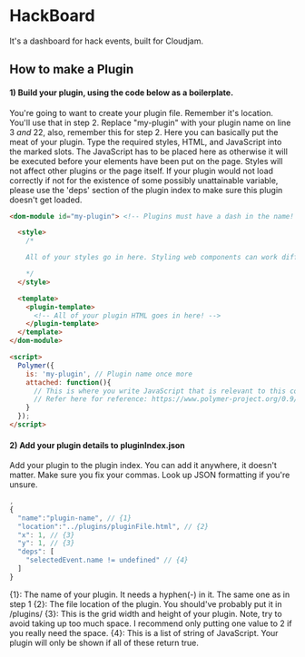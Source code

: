 # HackBoard
It's a dashboard for hack events, built for Cloudjam.

## How to make a Plugin

#### 1) Build your plugin, using the code below as a boilerplate.
You're going to want to create your plugin file. Remember it's location. You'll use that in step 2. Replace "my-plugin" with your plugin name on line 3 *and* 22, also, remember this for step 2. Here you can basically put the meat of your plugin. Type the required styles, HTML, and JavaScript into the marked slots. The JavaScript has to be placed here as otherwise it will be executed before your elements have been put on the page. Styles will not affect other plugins or the page itself. If your plugin would not load correctly if not for the existence of some possibly unattainable variable, please use the 'deps' section of the plugin index to make sure this plugin doesn't get loaded.

``` html
<dom-module id="my-plugin"> <!-- Plugins must have a dash in the name! -->

  <style>
    /*

    All of your styles go in here. Styling web components can work differently to other styles, so refer to this guide if you run into a problem: https://www.polymer-project.org/0.9/docs/devguide/styling.html

    */
  </style>

  <template>
    <plugin-template>
      <!-- All of your plugin HTML goes in here! -->
    </plugin-template>
  </template>
</dom-module>

<script>
  Polymer({
    is: 'my-plugin', // Plugin name once more
    attached: function(){
      // This is where you write JavaScript that is relevant to this component.
      // Refer here for reference: https://www.polymer-project.org/0.9/
    }
  });
</script>
```
#### 2) Add your plugin details to pluginIndex.json
Add your plugin to the plugin index. You can add it anywhere, it doesn't matter. Make sure you fix your commas. Look up JSON formatting if you're unsure.

``` javascript
,
{
  "name":"plugin-name", // {1}
  "location":"../plugins/pluginFile.html", // {2}
  "x": 1, // {3}
  "y": 1, // {3}
  "deps": [
    "selectedEvent.name != undefined" // {4}
  ]
}
```
{1}: The name of your plugin. It needs a hyphen(-) in it. The same one as in step 1
{2}: The file location of the plugin. You should've probably put it in /plugins/
{3}: This is the grid width and height of your plugin. Note, try to avoid taking up too much space. I recommend only putting one value to 2 if you really need the space.
{4}: This is a list of string of JavaScript. Your plugin will only be shown if all of these return true.
